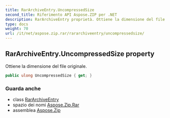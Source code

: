 ```yaml
---
title: RarArchiveEntry.UncompressedSize
second_title: Riferimento API Aspose.ZIP per .NET
description: RarArchiveEntry proprietà. Ottiene la dimensione del file originale.
type: docs
weight: 70
url: /it/net/aspose.zip.rar/rararchiveentry/uncompressedsize/
---
```

## RarArchiveEntry.UncompressedSize property

Ottiene la dimensione del file originale.

```csharp
public ulong UncompressedSize { get; }
```

### Guarda anche

* class [RarArchiveEntry](../)
* spazio dei nomi [Aspose.Zip.Rar](../../rararchiveentry/)
* assemblea [Aspose.Zip](../../../)


